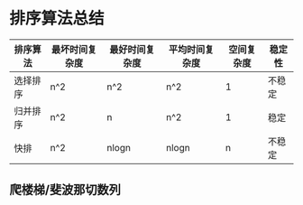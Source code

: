 # 排序算法总结

| 排序算法 | 最坏时间复杂度 | 最好时间复杂度 | 平均时间复杂度 | 空间复杂度 | 稳定性 |
| -------- | -------------- | -------------- | -------------- | ---------- | ------ |
| 选择排序 | n^2            | n^2            | n^2            | 1          | 不稳定 |
| 归并排序 | n^2            | n              | n^2            | 1          | 稳定   |
| 快排     | n^2            | nlogn          | nlogn          | n          | 不稳定 |

## 爬楼梯/斐波那切数列


